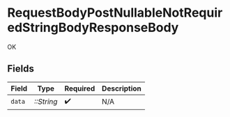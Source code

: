 # RequestBodyPostNullableNotRequiredStringBodyResponseBody

OK


## Fields

| Field              | Type               | Required           | Description        |
| ------------------ | ------------------ | ------------------ | ------------------ |
| `data`             | *::String*         | :heavy_check_mark: | N/A                |